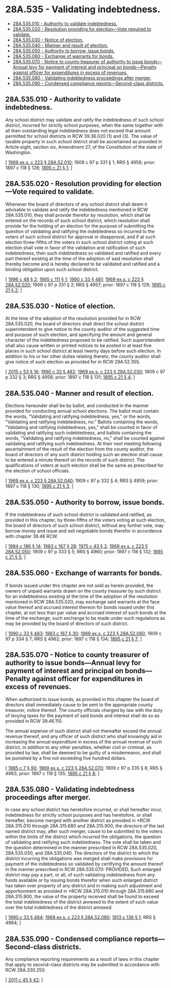 # 28A.535 - Validating indebtedness.
* [28A.535.010 - Authority to validate indebtedness.](#28a535010---authority-to-validate-indebtedness)
* [28A.535.020 - Resolution providing for election—Vote required to validate.](#28a535020---resolution-providing-for-electionvote-required-to-validate)
* [28A.535.030 - Notice of election.](#28a535030---notice-of-election)
* [28A.535.040 - Manner and result of election.](#28a535040---manner-and-result-of-election)
* [28A.535.050 - Authority to borrow, issue bonds.](#28a535050---authority-to-borrow-issue-bonds)
* [28A.535.060 - Exchange of warrants for bonds.](#28a535060---exchange-of-warrants-for-bonds)
* [28A.535.070 - Notice to county treasurer of authority to issue bonds—Annual levy for payment of interest and principal on bonds—Penalty against officer for expenditures in excess of revenues.](#28a535070---notice-to-county-treasurer-of-authority-to-issue-bondsannual-levy-for-payment-of-interest-and-principal-on-bondspenalty-against-officer-for-expenditures-in-excess-of-revenues)
* [28A.535.080 - Validating indebtedness proceedings after merger.](#28a535080---validating-indebtedness-proceedings-after-merger)
* [28A.535.090 - Condensed compliance reports—Second-class districts.](#28a535090---condensed-compliance-reportssecond-class-districts)
## 28A.535.010 - Authority to validate indebtedness.
Any school district may validate and ratify the indebtedness of such school district, incurred for strictly school purposes, when the same together with all then outstanding legal indebtedness does not exceed that amount permitted for school districts in RCW 39.36.020 (1) and (3). The value of taxable property in such school district shall be ascertained as provided in Article eight, section six, Amendment 27, of the Constitution of the state of Washington.

\[ [1969 ex.s. c 223 § 28A.52.010](https://leg.wa.gov/CodeReviser/documents/sessionlaw/1969ex1c223.pdf?cite=1969%20ex.s.%20c%20223%20§%2028A.52.010); 1909 c 97 p 331 § 1; RRS § 4956; prior:  1897 c 118 § 128; [1895 c 21 § 1](https://leg.wa.gov/CodeReviser/documents/sessionlaw/1895c21.pdf?cite=1895%20c%2021%20§%201); \]

## 28A.535.020 - Resolution providing for election—Vote required to validate.
Whenever the board of directors of any school district shall deem it advisable to validate and ratify the indebtedness mentioned in RCW 28A.535.010, they shall provide therefor by resolution, which shall be entered on the records of such school district, which resolution shall provide for the holding of an election for the purpose of submitting the question of validating and ratifying the indebtedness so incurred to the voters of such school district for approval or disapproval, and if at such election three-fifths of the voters in such school district voting at such election shall vote in favor of the validation and ratification of such indebtedness, then such indebtedness so validated and ratified and every part thereof existing at the time of the adoption of said resolution shall thereby become and is hereby declared to be validated and ratified and a binding obligation upon such school district. 

\[ [1996 c 48 § 2](https://lawfilesext.leg.wa.gov/biennium/1995-96/Pdf/Bills/Session%20Laws/House/2726.SL.pdf?cite=1996%20c%2048%20§%202); [1995 c 111 § 1](https://lawfilesext.leg.wa.gov/biennium/1995-96/Pdf/Bills/Session%20Laws/House/1777-S.SL.pdf?cite=1995%20c%20111%20§%201); [1990 c 33 § 481](https://leg.wa.gov/CodeReviser/documents/sessionlaw/1990c33.pdf?cite=1990%20c%2033%20§%20481); [1969 ex.s. c 223 § 28A.52.020](https://leg.wa.gov/CodeReviser/documents/sessionlaw/1969ex1c223.pdf?cite=1969%20ex.s.%20c%20223%20§%2028A.52.020); 1909 c 97 p 331 § 2; RRS § 4957; prior:  1897 c 118 § 129; [1895 c 21 § 2](https://leg.wa.gov/CodeReviser/documents/sessionlaw/1895c21.pdf?cite=1895%20c%2021%20§%202); \]

## 28A.535.030 - Notice of election.
At the time of the adoption of the resolution provided for in RCW 28A.535.020, the board of directors shall direct the school district superintendent to give notice to the county auditor of the suggested time and purpose of such election, and specifying the amount and general character of the indebtedness proposed to be ratified. Such superintendent shall also cause written or printed notices to be posted in at least five places in such school district at least twenty days before such election. In addition to his or her other duties relating thereto, the county auditor shall give notice of such election as provided for in RCW 29A.52.355.

\[ [2015 c 53 § 16](https://lawfilesext.leg.wa.gov/biennium/2015-16/Pdf/Bills/Session%20Laws/House/1806-S.SL.pdf?cite=2015%20c%2053%20§%2016); [1990 c 33 § 482](https://leg.wa.gov/CodeReviser/documents/sessionlaw/1990c33.pdf?cite=1990%20c%2033%20§%20482); [1969 ex.s. c 223 § 28A.52.030](https://leg.wa.gov/CodeReviser/documents/sessionlaw/1969ex1c223.pdf?cite=1969%20ex.s.%20c%20223%20§%2028A.52.030); 1909 c 97 p 332 § 3; RRS § 4958; prior:  1897 c 118 § 131; [1895 c 21 § 4](https://leg.wa.gov/CodeReviser/documents/sessionlaw/1895c21.pdf?cite=1895%20c%2021%20§%204); \]

## 28A.535.040 - Manner and result of election.
Elections hereunder shall be by ballot, and conducted in the manner provided for conducting annual school elections. The ballot must contain the words, "Validating and ratifying indebtedness, yes," or the words, "Validating and ratifying indebtedness, no." Ballots containing the words, "Validating and ratifying indebtedness, yes," shall be counted in favor of validating and ratifying such indebtedness, and ballots containing the words, "Validating and ratifying indebtedness, no," shall be counted against validating and ratifying such indebtedness. At their next meeting following ascertainment of the result of the election from the county auditor, the board of directors of any such district holding such an election shall cause to be entered a minute thereof on the records of such district. The qualifications of voters at such election shall be the same as prescribed for the election of school officials.

\[ [1969 ex.s. c 223 § 28A.52.040](https://leg.wa.gov/CodeReviser/documents/sessionlaw/1969ex1c223.pdf?cite=1969%20ex.s.%20c%20223%20§%2028A.52.040); 1909 c 97 p 332 § 4; RRS § 4959; prior:  1897 c 118 § 130; [1895 c 21 § 3](https://leg.wa.gov/CodeReviser/documents/sessionlaw/1895c21.pdf?cite=1895%20c%2021%20§%203); \]

## 28A.535.050 - Authority to borrow, issue bonds.
If the indebtedness of such school district is validated and ratified, as provided in this chapter, by three-fifths of the voters voting at such election, the board of directors of such school district, without any further vote, may borrow money and issue and sell negotiable bonds therefor in accordance with chapter 39.46 RCW.

\[ [1984 c 186 § 14](https://leg.wa.gov/CodeReviser/documents/sessionlaw/1984c186.pdf?cite=1984%20c%20186%20§%2014); [1983 c 167 § 28](https://leg.wa.gov/CodeReviser/documents/sessionlaw/1983c167.pdf?cite=1983%20c%20167%20§%2028); [1975 c 43 § 2](https://leg.wa.gov/CodeReviser/documents/sessionlaw/1975c43.pdf?cite=1975%20c%2043%20§%202); [1969 ex.s. c 223 § 28A.52.050](https://leg.wa.gov/CodeReviser/documents/sessionlaw/1969ex1c223.pdf?cite=1969%20ex.s.%20c%20223%20§%2028A.52.050); 1909 c 97 p 333 § 5; RRS § 4960; prior:  1897 c 118 § 132; [1895 c 21 § 5](https://leg.wa.gov/CodeReviser/documents/sessionlaw/1895c21.pdf?cite=1895%20c%2021%20§%205); \]

## 28A.535.060 - Exchange of warrants for bonds.
If bonds issued under this chapter are not sold as herein provided, the owners of unpaid warrants drawn on the county treasurer by such district for an indebtedness existing at the time of the adoption of the resolution mentioned in RCW 28A.535.020, may exchange said warrants at the face value thereof and accrued interest thereon for bonds issued under this chapter, at not less than par value and accrued interest of such bonds at the time of the exchange; such exchange to be made under such regulations as may be provided by the board of directors of such district.

\[ [1990 c 33 § 483](https://leg.wa.gov/CodeReviser/documents/sessionlaw/1990c33.pdf?cite=1990%20c%2033%20§%20483); [1983 c 167 § 30](https://leg.wa.gov/CodeReviser/documents/sessionlaw/1983c167.pdf?cite=1983%20c%20167%20§%2030); [1969 ex.s. c 223 § 28A.52.060](https://leg.wa.gov/CodeReviser/documents/sessionlaw/1969ex1c223.pdf?cite=1969%20ex.s.%20c%20223%20§%2028A.52.060); 1909 c 97 p 334 § 7; RRS § 4962; prior:  1897 c 118 § 134; [1895 c 21 § 7](https://leg.wa.gov/CodeReviser/documents/sessionlaw/1895c21.pdf?cite=1895%20c%2021%20§%207); \]

## 28A.535.070 - Notice to county treasurer of authority to issue bonds—Annual levy for payment of interest and principal on bonds—Penalty against officer for expenditures in excess of revenues.
When authorized to issue bonds, as provided in this chapter the board of directors shall immediately cause to be sent to the appropriate county treasurer, notice thereof. The county officials charged by law with the duty of levying taxes for the payment of said bonds and interest shall do so as provided in RCW 39.46.110.

The annual expense of such district shall not thereafter exceed the annual revenue thereof, and any officer of such district who shall knowingly aid in increasing the annual expenditure in excess of the annual revenue of such district, in addition to any other penalties, whether civil or criminal, as provided by law, shall be deemed to be guilty of a misdemeanor, and shall be punished by a fine not exceeding five hundred dollars.

\[ [1985 c 7 § 90](https://leg.wa.gov/CodeReviser/documents/sessionlaw/1985c7.pdf?cite=1985%20c%207%20§%2090); [1969 ex.s. c 223 § 28A.52.070](https://leg.wa.gov/CodeReviser/documents/sessionlaw/1969ex1c223.pdf?cite=1969%20ex.s.%20c%20223%20§%2028A.52.070); 1909 c 97 p 335 § 8; RRS § 4963; prior:  1897 c 118 § 135; [1895 c 21 § 8](https://leg.wa.gov/CodeReviser/documents/sessionlaw/1895c21.pdf?cite=1895%20c%2021%20§%208); \]

## 28A.535.080 - Validating indebtedness proceedings after merger.
In case any school district has heretofore incurred, or shall hereafter incur, indebtedness for strictly school purposes and has heretofore, or shall hereafter, become merged with another district as provided in *RCW 28A.315.010 through 28A.315.680 and 28A.315.900, the directors of the last named district may, after such merger, cause to be submitted to the voters within the limits of the district which incurred the obligations, the question of validating and ratifying such indebtedness. The vote shall be taken and the question determined in the manner prescribed in RCW 28A.535.020, 28A.535.030, and 28A.535.040. The directors of the district to which the district incurring the obligations was merged shall make provisions for payment of the indebtedness so validated by certifying the amount thereof in the manner prescribed in RCW 28A.535.070: PROVIDED, Such enlarged district may pay a part, or all, of such validating indebtedness from any funds available or by issuing bonds therefor when such enlarged district has taken over property of any district and in making such adjustment and apportionment as provided in *RCW 28A.315.010 through 28A.315.680 and 28A.315.900, the value of the property received shall be found to exceed the total indebtedness of the district annexed to the extent of such value over the total indebtedness of the district annexed.

\[ [1990 c 33 § 484](https://leg.wa.gov/CodeReviser/documents/sessionlaw/1990c33.pdf?cite=1990%20c%2033%20§%20484); [1969 ex.s. c 223 § 28A.52.080](https://leg.wa.gov/CodeReviser/documents/sessionlaw/1969ex1c223.pdf?cite=1969%20ex.s.%20c%20223%20§%2028A.52.080); [1913 c 136 § 1](https://leg.wa.gov/CodeReviser/documents/sessionlaw/1913c136.pdf?cite=1913%20c%20136%20§%201); RRS § 4964; \]

## 28A.535.090 - Condensed compliance reports—Second-class districts.
Any compliance reporting requirements as a result of laws in this chapter that apply to second-class districts may be submitted in accordance with RCW 28A.330.250.

\[ [2011 c 45 § 42](https://lawfilesext.leg.wa.gov/biennium/2011-12/Pdf/Bills/Session%20Laws/Senate/5184-S.SL.pdf?cite=2011%20c%2045%20§%2042); \]

